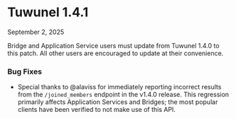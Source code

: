 # Tuwunel 1.4.1

September 2, 2025

Bridge and Application Service users must update from Tuwunel 1.4.0 to this patch. All other users are encouraged to update at their convenience.

### Bug Fixes

- Special thanks to @alaviss for immediately reporting incorrect results from the `/joined_members` endpoint in the v1.4.0 release. This regression primarily affects Application Services and Bridges; the most popular clients have been verified to not make use of this API.
